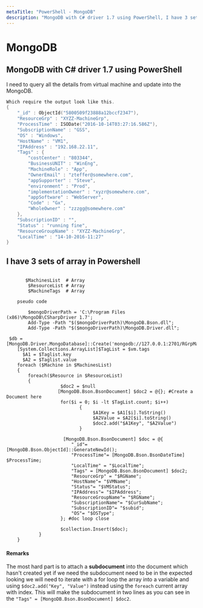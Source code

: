 ```yaml
---
metaTitle: "PowerShell - MongoDB"
description: "MongoDB with C# driver 1.7 using PowerShell, I have 3 sets of array in Powershell"
---
```


# MongoDB



## MongoDB with C# driver 1.7 using PowerShell


I need to query all the details from virtual machine and update into the MongoDB.

```powershell
Which require the output look like this. 
{
    "_id" : ObjectId("5800509f23888a12bccf2347"),
    "ResourceGrp" : "XYZZ-MachineGrp",
    "ProcessTime" : ISODate("2016-10-14T03:27:16.586Z"),
    "SubscriptionName" : "GSS",
    "OS" : "Windows",
    "HostName" : "VM1",
    "IPAddress" : "192.168.22.11",
    "Tags" : {
        "costCenter" : "803344",
        "BusinessUNIT" : "WinEng",
        "MachineRole" : "App",
        "OwnerEmail" : "zteffer@somewhere.com",
        "appSupporter" : "Steve",
        "environment" : "Prod",
        "implementationOwner" : "xyzr@somewhere.com",
        "appSoftware" : "WebServer",
        "Code" : "Gx",
        "WholeOwner" : "zzzgg@somewhere.com"
    },
    "SubscriptionID" : "",
    "Status" : "running fine",
    "ResourceGroupName" : "XYZZ-MachineGrp",
    "LocalTime" : "14-10-2016-11:27"
}

```



## I have 3 sets of array in Powershell


```

       $MachinesList  # Array 
        $ResourceList # Array
        $MachineTags  # Array
    
    pseudo code 

        $mongoDriverPath = 'C:\Program Files (x86)\MongoDB\CSharpDriver 1.7';
        Add-Type -Path "$($mongoDriverPath)\MongoDB.Bson.dll";
        Add-Type -Path "$($mongoDriverPath)\MongoDB.Driver.dll";

 $db = [MongoDB.Driver.MongoDatabase]::Create('mongodb://127.0.0.1:2701/RGrpMachines');
    [System.Collections.ArrayList]$TagList = $vm.tags 
      $A1 = $Taglist.key
      $A2 = $Taglist.value 
    foreach ($Machine in $MachinesList) 
    {
        foreach($Resource in $ResourceList) 
        {
                    $doc2 = $null
                   [MongoDB.Bson.BsonDocument] $doc2 = @{}; #Create a Document here 
                    for($i = 0; $i -lt $TagList.count; $i++)
                           {
                                $A1Key = $A1[$i].ToString()
                                $A2Value = $A2[$i].toString()
                                $doc2.add("$A1Key", "$A2Value")
                           }
                    
                     [MongoDB.Bson.BsonDocument] $doc = @{
                        "_id"= [MongoDB.Bson.ObjectId]::GenerateNewId();
                        "ProcessTime"= [MongoDB.Bson.BsonDateTime] $ProcessTime;
                        "LocalTime" = "$LocalTime";
                        "Tags" = [MongoDB.Bson.BsonDocument] $doc2; 
                        "ResourceGrp" = "$RGName"; 
                        "HostName"= "$VMName";
                        "Status"= "$VMStatus";
                        "IPAddress"= "$IPAddress";
                        "ResourceGroupName"= "$RGName";
                        "SubscriptionName"= "$CurSubName";
                        "SubscriptionID"= "$subid";
                        "OS"= "$OSType";
                    }; #doc loop close
 
                    $collection.Insert($doc);
            }
    }

```



#### Remarks


The most hard part is to attach a **subdocument** into the document which hasn't created yet if we need the subdocument need to be in the expected looking we will need to iterate with a for loop the array into a variable and using `$doc2.add("Key", "Value")` instead using the `foreach` current array with index. This will make the subdocument in two lines as you can see in the `"Tags" = [MongoDB.Bson.BsonDocument] $doc2`.

